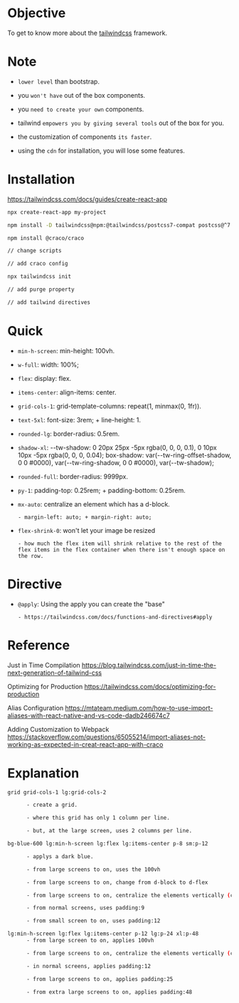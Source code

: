 # Objective

To get to know more about the [tailwindcss](https://tailwindcss.com/) framework.

# Note

- `lower level` than bootstrap.

- you `won't have` out of the box components.

- you `need to create your own` components.

- tailwind `empowers you by giving several tools` out of the box for you.

- the customization of components `its faster`.

- using the `cdn` for installation, you will lose some features.

# Installation

https://tailwindcss.com/docs/guides/create-react-app

```bash
npx create-react-app my-project

npm install -D tailwindcss@npm:@tailwindcss/postcss7-compat postcss@^7 autoprefixer@^9

npm install @craco/craco

// change scripts

// add craco config

npx tailwindcss init

// add purge property

// add tailwind directives
```

# Quick

- `min-h-screen`: min-height: 100vh.

- `w-full`: width: 100%;

- `flex`: display: flex.

- `items-center`: align-items: center.

- `grid-cols-1`: grid-template-columns: repeat(1, minmax(0, 1fr)).

- `text-5xl`: font-size: 3rem; + line-height: 1.

- `rounded-lg`: border-radius: 0.5rem.

- `shadow-xl`: --tw-shadow: 0 20px 25px -5px rgba(0, 0, 0, 0.1), 0 10px 10px -5px rgba(0, 0, 0, 0.04); box-shadow: var(--tw-ring-offset-shadow, 0 0 #0000), var(--tw-ring-shadow, 0 0 #0000), var(--tw-shadow);

- `rounded-full`: border-radius: 9999px.

- `py-1`: padding-top: 0.25rem; + padding-bottom: 0.25rem.

- `mx-auto`: centralize an element which has a d-block.

      - margin-left: auto; + margin-right: auto;

- `flex-shrink-0`: won't let your image be resized

      - how much the flex item will shrink relative to the rest of the flex items in the flex container when there isn't enough space on the row.

# Directive

- `@apply`: Using the apply you can create the "base"
      
      - https://tailwindcss.com/docs/functions-and-directives#apply


# Reference

Just in Time Compilation
https://blog.tailwindcss.com/just-in-time-the-next-generation-of-tailwind-css

Optimizing for Production
https://tailwindcss.com/docs/optimizing-for-production

Alias Configuration
https://mtateam.medium.com/how-to-use-import-aliases-with-react-native-and-vs-code-dadb246674c7

Adding Customization to Webpack
https://stackoverflow.com/questions/65055214/import-aliases-not-working-as-expected-in-creat-react-app-with-craco

# Explanation

```bash
grid grid-cols-1 lg:grid-cols-2 

      - create a grid.

      - where this grid has only 1 column per line.

      - but, at the large screen, uses 2 columns per line.
```

```bash
bg-blue-600 lg:min-h-screen lg:flex lg:items-center p-8 sm:p-12

      - applys a dark blue.

      - from large screens to on, uses the 100vh

      - from large screens to on, change from d-block to d-flex

      - from large screens to on, centralize the elements vertically (cross axis)

      - from normal screens, uses padding:9

      - from small screen to on, uses padding:12
```

```sh
lg:min-h-screen lg:flex lg:items-center p-12 lg:p-24 xl:p-48
      - from large screen to on, applies 100vh

      - from large screens to on, centralize the elements vertically (cross axis)

      - in normal screens, applies padding:12

      - from large screens to on, applies padding:25

      - from extra large screens to on, applies padding:48
```
